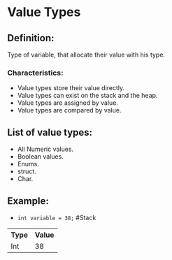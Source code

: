 # Value Types
## Definition:
Type of variable, that allocate their value with his type.

### Characteristics:

- Value types store their value directly.
- Value types can exist on the stack and the heap.
- Value types are assigned by value.
- Value types are compared by value.

## List of value types:
- All Numeric values.
- Boolean values.
- Enums.
- struct.
- Char.

## Example: 
- `int variable = 38;`
#Stack
<table>
    <tr>
    <th>Type</th>
    <th>Value</th>
    </tr>
    <tr><td>Int</td><td>38</td></tr>
</table>
